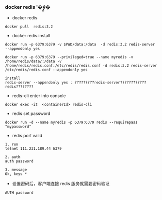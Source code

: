 ### docker redis ʹ�ý̳�
* docker redis 
```text
docker pull  redis:3.2
```

* docker redis install
```text
docker run -p 6379:6379 -v $PWD/data:/data  -d redis:3.2 redis-server --appendonly yes

docker run -p 6379:6379 --privileged=true --name myredis -v /home/redis/data/:/data -v /home/redis/redis.conf:/etc/redis/redis.conf -d redis:3.2 redis-server /etc/redis/redis.conf --appendonly yes

install
redis-server --appendonly yes : ?????????redis-server????????????redis????????
```

* redis-cli enter into console
```text
docker exec -it  <containerId> redis-cli
```

* redis  set password
```text
docker run -d --name myredis -p 6379:6379 redis --requirepass "mypassword"
```

*  redis port valid
```text
1. run 
telnet 111.231.189.44 6379

2. auth 
auth password

3. message
Ok, keys * 
```

*  设置密码后，客户端连接 redis 服务就需要密码验证
```text
AUTH password
```

